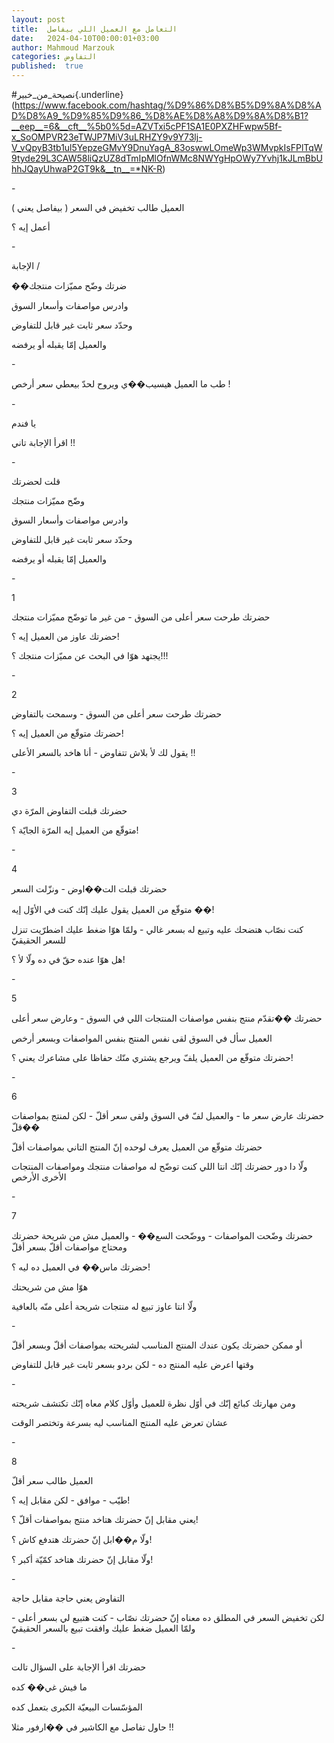 ```yaml
---
layout: post
title:  التعامل مع العميل اللي بيفاصل
date:   2024-04-10T00:00:01+03:00
author: Mahmoud Marzouk
categories: التفاوض
published:  true
---
```

\#نصيحة_من_خبير{.underline}(https://www.facebook.com/hashtag/%D9%86%D8%B5%D9%8A%D8%AD%D8%A9_%D9%85%D9%86_%D8%AE%D8%A8%D9%8A%D8%B1?__eep__=6&__cft__%5b0%5d=AZVTxi5cPF1SA1E0PXZHFwpw5Bf-x_SoOMPVR23eTWJP7MiV3uLRHZY9v9Y73lj-V_vQpyB3tb1ul5YepzeGMvY9DnuYagA_83oswwLOmeWp3WMvpkIsFPlTqW9tyde29L3CAW58liQzUZ8dTmIpMlOfnWMc8NWYgHpOWy7Yvhj1kJLmBbUhhJQayUhwaP2GT9k&__tn__=*NK-R)

\-

العميل طالب تخفيض في السعر ( بيفاصل يعني )

أعمل إيه ؟

\-

الإجابة /

��ضرتك وضّح مميّزات منتجك

وادرس مواصفات وأسعار السوق

وحدّد سعر ثابت غير قابل للتفاوض

والعميل إمّا يقبله أو يرفضه

\-

طب ما العميل هيسيب��ي ويروح لحدّ بيعطي سعر أرخص !

\-

يا فندم

اقرأ الإجابة تاني !!

\-

قلت لحضرتك

وضّح مميّزات منتجك

وادرس مواصفات وأسعار السوق

وحدّد سعر ثابت غير قابل للتفاوض

والعميل إمّا يقبله أو يرفضه

\-

1

حضرتك طرحت سعر أعلى من السوق - من غير ما توضّح مميّزات منتجك

حضرتك عاوز من العميل إيه ؟!

يجتهد هوّا في البحث عن مميّزات منتجك ؟!!!

\-

2

حضرتك طرحت سعر أعلى من السوق - وسمحت بالتفاوض

حضرتك متوقّع من العميل إيه ؟!

يقول لك لأ بلاش تتفاوض - أنا هاخد بالسعر الأعلى !!

\-

3

حضرتك قبلت التفاوض المرّة دي

متوقّع من العميل إيه المرّة الجايّة ؟!

\-

4

حضرتك قبلت الت��اوض - ونزّلت السعر

متوقّع من العميل يقول عليك إنّك كنت في الأوّل إيه ��!

كنت نصّاب هتضحك عليه وتبيع له بسعر غالي - ولمّا هوّا ضغط عليك اضطرّيت تنزل
للسعر الحقيقيّ

هل هوّا عنده حقّ في ده ولّا لأ ؟!

\-

5

حضرتك ��تقدّم منتج بنفس مواصفات المنتجات اللي في السوق - وعارض سعر
أعلى

العميل سأل في السوق لقى نفس المنتج بنفس المواصفات وبسعر
أرخص

حضرتك متوقّع من العميل يلفّ ويرجع يشتري منّك حفاظا على مشاعرك يعني
؟!

\-

6

حضرتك عارض سعر ما - والعميل لفّ في السوق ولقى سعر أقلّ - لكن لمنتج
بمواصفات ��قلّ

حضرتك متوقّع من العميل يعرف لوحده إنّ المنتج التاني بمواصفات
أقلّ

ولّا دا دور حضرتك إنّك انتا اللي كنت توضّح له مواصفات منتجك ومواصفات
المنتجات الأخرى الأرخص

\-

7

حضرتك وضّحت المواصفات - ووضّحت السع�� - والعميل مش من شريحة حضرتك ومحتاج
مواصفات أقلّ بسعر أقلّ

حضرتك ماس�� في العميل ده ليه ؟!

هوّا مش من شريحتك

ولّا انتا عاوز تبيع له منتجات شريحة أعلى منّه بالعافية

\-

أو ممكن حضرتك يكون عندك المنتج المناسب لشريحته بمواصفات أقلّ وبسعر
أقلّ

وقتها اعرض عليه المنتج ده - لكن بردو بسعر ثابت غير قابل
للتفاوض

\-

ومن مهارتك كبائع إنّك في أوّل نظرة للعميل وأوّل كلام معاه إنّك تكتشف
شريحته

عشان تعرض عليه المنتج المناسب ليه بسرعة وتختصر الوقت

\-

8

العميل طالب سعر أقلّ

طيّب - موافق - لكن مقابل إيه ؟!

يعني مقابل إنّ حضرتك هتاخد منتج بمواصفات أقلّ ؟!

ولّا م��ابل إنّ حضرتك هتدفع كاش ؟!

ولّا مقابل إنّ حضرتك هتاخد كمّيّة أكبر ؟!

\-

التفاوض يعني حاجة مقابل حاجة

لكن تخفيض السعر في المطلق ده معناه إنّ حضرتك نصّاب - كنت هتبيع لي بسعر
أعلى - ولمّا العميل ضغط عليك وافقت تبيع بالسعر الحقيقيّ

\-

حضرتك اقرأ الإجابة على السؤال تالت

ما فيش غي�� كده

المؤسّسات البيعيّة الكبرى بتعمل كده

حاول تفاصل مع الكاشير في ��ارفور مثلا !!
